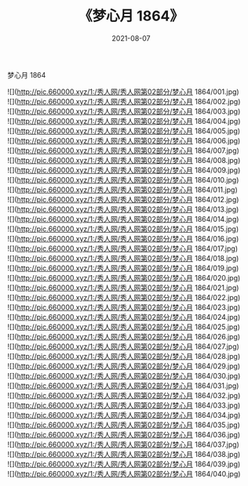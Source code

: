 ﻿---
layout: post
title:  《梦心月 1864》
date:   2021-08-07
img: http://pic.660000.xyz/1:/秀人网/秀人网第02部分/梦心月 1864/000.jpg
categories: [美女, 清纯, 唯美]
---

梦心月 1864

  ![](http://pic.660000.xyz/1:/秀人网/秀人网第02部分/梦心月 1864/001.jpg) <br> ![](http://pic.660000.xyz/1:/秀人网/秀人网第02部分/梦心月 1864/002.jpg) <br> ![](http://pic.660000.xyz/1:/秀人网/秀人网第02部分/梦心月 1864/003.jpg) <br> ![](http://pic.660000.xyz/1:/秀人网/秀人网第02部分/梦心月 1864/004.jpg) <br> ![](http://pic.660000.xyz/1:/秀人网/秀人网第02部分/梦心月 1864/005.jpg) <br> ![](http://pic.660000.xyz/1:/秀人网/秀人网第02部分/梦心月 1864/006.jpg) <br> ![](http://pic.660000.xyz/1:/秀人网/秀人网第02部分/梦心月 1864/007.jpg) <br> ![](http://pic.660000.xyz/1:/秀人网/秀人网第02部分/梦心月 1864/008.jpg) <br> ![](http://pic.660000.xyz/1:/秀人网/秀人网第02部分/梦心月 1864/009.jpg) <br> ![](http://pic.660000.xyz/1:/秀人网/秀人网第02部分/梦心月 1864/010.jpg) <br> ![](http://pic.660000.xyz/1:/秀人网/秀人网第02部分/梦心月 1864/011.jpg) <br> ![](http://pic.660000.xyz/1:/秀人网/秀人网第02部分/梦心月 1864/012.jpg) <br> ![](http://pic.660000.xyz/1:/秀人网/秀人网第02部分/梦心月 1864/013.jpg) <br> ![](http://pic.660000.xyz/1:/秀人网/秀人网第02部分/梦心月 1864/014.jpg) <br> ![](http://pic.660000.xyz/1:/秀人网/秀人网第02部分/梦心月 1864/015.jpg) <br> ![](http://pic.660000.xyz/1:/秀人网/秀人网第02部分/梦心月 1864/016.jpg) <br> ![](http://pic.660000.xyz/1:/秀人网/秀人网第02部分/梦心月 1864/017.jpg) <br> ![](http://pic.660000.xyz/1:/秀人网/秀人网第02部分/梦心月 1864/018.jpg) <br> ![](http://pic.660000.xyz/1:/秀人网/秀人网第02部分/梦心月 1864/019.jpg) <br> ![](http://pic.660000.xyz/1:/秀人网/秀人网第02部分/梦心月 1864/020.jpg) <br> ![](http://pic.660000.xyz/1:/秀人网/秀人网第02部分/梦心月 1864/021.jpg) <br> ![](http://pic.660000.xyz/1:/秀人网/秀人网第02部分/梦心月 1864/022.jpg) <br> ![](http://pic.660000.xyz/1:/秀人网/秀人网第02部分/梦心月 1864/023.jpg) <br> ![](http://pic.660000.xyz/1:/秀人网/秀人网第02部分/梦心月 1864/024.jpg) <br> ![](http://pic.660000.xyz/1:/秀人网/秀人网第02部分/梦心月 1864/025.jpg) <br> ![](http://pic.660000.xyz/1:/秀人网/秀人网第02部分/梦心月 1864/026.jpg) <br> ![](http://pic.660000.xyz/1:/秀人网/秀人网第02部分/梦心月 1864/027.jpg) <br> ![](http://pic.660000.xyz/1:/秀人网/秀人网第02部分/梦心月 1864/028.jpg) <br> ![](http://pic.660000.xyz/1:/秀人网/秀人网第02部分/梦心月 1864/029.jpg) <br> ![](http://pic.660000.xyz/1:/秀人网/秀人网第02部分/梦心月 1864/030.jpg) <br> ![](http://pic.660000.xyz/1:/秀人网/秀人网第02部分/梦心月 1864/031.jpg) <br> ![](http://pic.660000.xyz/1:/秀人网/秀人网第02部分/梦心月 1864/032.jpg) <br> ![](http://pic.660000.xyz/1:/秀人网/秀人网第02部分/梦心月 1864/033.jpg) <br> ![](http://pic.660000.xyz/1:/秀人网/秀人网第02部分/梦心月 1864/034.jpg) <br> ![](http://pic.660000.xyz/1:/秀人网/秀人网第02部分/梦心月 1864/035.jpg) <br> ![](http://pic.660000.xyz/1:/秀人网/秀人网第02部分/梦心月 1864/036.jpg) <br> ![](http://pic.660000.xyz/1:/秀人网/秀人网第02部分/梦心月 1864/037.jpg) <br> ![](http://pic.660000.xyz/1:/秀人网/秀人网第02部分/梦心月 1864/038.jpg) <br> ![](http://pic.660000.xyz/1:/秀人网/秀人网第02部分/梦心月 1864/039.jpg) <br> ![](http://pic.660000.xyz/1:/秀人网/秀人网第02部分/梦心月 1864/040.jpg) <br>